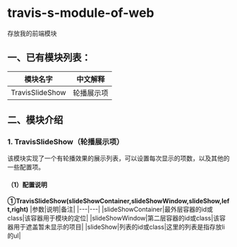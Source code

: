 # travis-s-module-of-web
存放我的前端模块

## 一、已有模块列表：
|模块名字|中文解释|
|---|---|
|TravisSlideShow|轮播展示项|

## 二、模块介绍
### 1. TravisSlideShow（轮播展示项）
该模块实现了一个有轮播效果的展示列表，可以设置每次显示的项数，以及其他的一些配置项。
#### （1）配置说明
**①TravisSlideShow(slideShowContainer,slideShowWindow,slideShow,left,right)**
|参数|说明|备注|
|---|---|
|slideShowContainer|最外层容器的id或class|该容器用于模块的定位|
|slideShowWindow|第二层容器的id或class|该容器用于遮盖暂未显示的项目|
|slideShow|列表的id或class|这里的列表是指存放li的ul|
